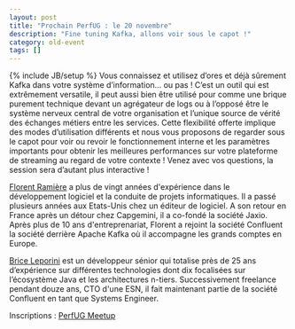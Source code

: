 ```yaml
---
layout: post
title: "Prochain PerfUG : le 20 novembre"
description: "Fine tuning Kafka, allons voir sous le capot !"
category: old-event
tags: []
---
```

{% include JB/setup %}
Vous connaissez et utilisez d’ores et déjà sûrement Kafka dans votre système d’information… ou pas ! C’est un outil qui est extrêmement versatile, il peut aussi bien être utilisé pour comme une brique purement technique devant un agrégateur de logs ou à l’opposé être le système nerveux central de votre organisation et l’unique source de vérité des échanges métiers entre les services.
Cette flexibilité offerte implique des modes d’utilisation différents et nous vous proposons de regarder sous le capot pour voir ou revoir le fonctionnement interne et les paramètres importants pour obtenir les meilleures performances sur votre plateforme de streaming au regard de votre contexte !
Venez avec vos questions, la session sera d’autant plus interactive !

<!-- more -->
[Florent Ramière](https://twitter.com/framiere) a plus de vingt années d'expérience dans le développement logiciel et la conduite de projets informatiques. Il a passé plusieurs années aux Etats-Unis chez un éditeur de logiciel. A son retour en France après un détour chez Capgemini, il a co-fondé la société Jaxio. Après plus de 10 ans d'entreprenariat, Florent a rejoint la société Confluent la société derrière Apache Kafka où il accompagne les grands comptes en Europe.

[Brice Leporini](https://twitter.com/blep) est un développeur sénior qui totalise près de 25 ans d’expérience sur différentes technologies dont dix focalisées sur l’écosystème Java et les architectures n-tiers. Successivement freelance pendant douze ans, CTO d'une ESN, il fait maintenant partie de la société Confluent en tant que Systems Engineer.

Inscriptions : [PerfUG Meetup](https://www.meetup.com/fr-FR/PerfUG/events/254607871/)
